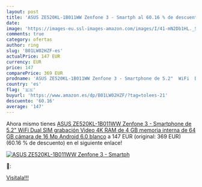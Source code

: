 ```yaml
---
layout: post
title: 'ASUS ZE520KL-1B011WW Zenfone 3 - Smartph al 60.16 % de descuento'
date: 
image: 'https://images-eu.ssl-images-amazon.com/images/I/41-mN2Db1HL._SL200_.jpg'
comments: true
category: ofertas
author: ring
slug: 'B01LW02HZF-es'
actualPrice: 147 EUR
currency: EUR
price: 147
comparePrice: 369 EUR
prodname: 'ASUS ZE520KL-1B011WW Zenfone 3 - Smartphone de 5.2"  WiFi  Dual SIM  grabación Video 4K  RAM de 4 GB  memoria interna de 64 GB  cámara de 16 Mp  Android 6.0   blanco'
country: 'es'
flag: '🇪🇸'
buyurl: 'https://www.amazon.es/dp/B01LW02HZF/?tag=tolees-21'
descuento: '60.16'
average: '147'
---
```


Ahora mismo tienes [ASUS ZE520KL-1B011WW Zenfone 3 - Smartphone de 5.2"  WiFi  Dual SIM  grabación Video 4K  RAM de 4 GB  memoria interna de 64 GB  cámara de 16 Mp  Android 6.0   blanco](https://www.amazon.es/dp/B01LW02HZF/?tag=tolees-21) a 147 EUR (original: 369 EUR) (60.16 %  de descuento) en el siguiente enlace!

[![ASUS ZE520KL-1B011WW Zenfone 3 - Smartph](https://images-eu.ssl-images-amazon.com/images/I/41-mN2Db1HL._SL200_.jpg)](https://www.amazon.es/dp/B01LW02HZF/?tag=tolees-21)

🔎:


[Visítala!!!](https://www.amazon.es/dp/B01LW02HZF/?tag=tolees-21)
